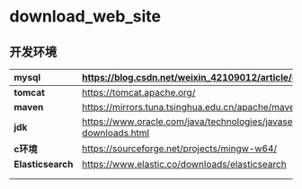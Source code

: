 # download_web_site
## 开发环境

| **mysql**         | https://blog.csdn.net/weixin_42109012/article/details/94443391 |
| :---------------- | ------------------------------------------------------------ |
| **tomcat**        | https://tomcat.apache.org/                                   |
| **maven**         | https://mirrors.tuna.tsinghua.edu.cn/apache/maven/maven-3/   |
| **jdk**           | https://www.oracle.com/java/technologies/javase/javase-jdk8-downloads.html |
| **c环境**         | https://sourceforge.net/projects/mingw-w64/                  |
| **Elasticsearch** | https://www.elastic.co/downloads/elasticsearch               |
|                   |                                                              |
|                   |                                                              |


